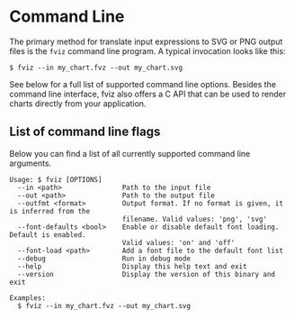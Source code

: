 Command Line
============

The primary method for translate input expressions to SVG or PNG output files is
the `fviz` command line program. A typical invocation looks like this:

    $ fviz --in my_chart.fvz --out my_chart.svg

See below for a full list of supported command line options. Besides the command
line interface, fviz also offers a C API that can be used to render charts
directly from your application.


List of command line flags
--------------------------

Below you can find a list of all currently supported command line arguments.

    Usage: $ fviz [OPTIONS]
      --in <path>               Path to the input file
      --out <path>              Path to the output file
      --outfmt <format>         Output format. If no format is given, it is inferred from the
                                filename. Valid values: 'png', 'svg'
      --font-defaults <bool>    Enable or disable default font loading. Default is enabled.
                                Valid values: 'on' and 'off'
      --font-load <path>        Add a font file to the default font list
      --debug                   Run in debug mode
      --help                    Display this help text and exit
      --version                 Display the version of this binary and exit

    Examples:
      $ fviz --in my_chart.fvz --out my_chart.svg
